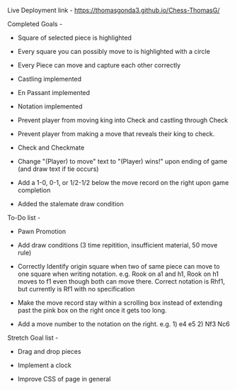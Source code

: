 Live Deployment link - https://thomasgonda3.github.io/Chess-ThomasG/

Completed Goals -

- Square of selected piece is highlighted

- Every square you can possibly move to is highlighted with a circle

- Every Piece can move and capture each other correctly

- Castling implemented

- En Passant implemented

- Notation implemented

- Prevent player from moving king into Check and castling through Check

- Prevent player from making a move that reveals their king to check.

- Check and Checkmate

- Change "(Player) to move" text to "(Player) wins!" upon ending of game (and draw text if tie occurs)

- Add a 1-0, 0-1, or 1/2-1/2 below the move record on the right upon game completion

- Added the stalemate draw condition

To-Do list -  

- Pawn Promotion

- Add draw conditions (3 time repitition, insufficient material, 50 move rule)

- Correctly Identify origin square when two of same piece can move to one square when writing notation.  e.g. Rook on a1 and h1, Rook on h1 moves to f1 even though both can move there.  Correct notation is Rhf1, but currently is Rf1 with no specification

- Make the move record stay within a scrolling box instead of extending past the pink box on the right once it gets too long.

- Add a move number to the notation on the right. e.g. 1) e4 e5 2) Nf3 Nc6

Stretch Goal list -

- Drag and drop pieces

- Implement a clock

- Improve CSS of page in general

